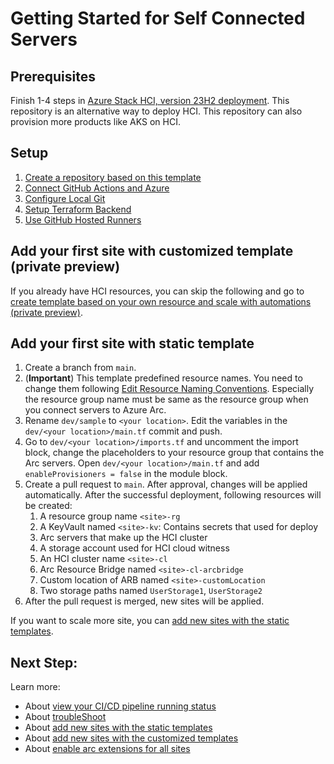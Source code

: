 # Getting Started for Self Connected Servers
## Prerequisites

Finish 1-4 steps in [Azure Stack HCI, version 23H2 deployment](https://learn.microsoft.com/en-us/azure-stack/hci/deploy/deployment-introduction). This repository is an alternative way to deploy HCI. This repository can also provision more products like AKS on HCI.

## Setup

1. [Create a repository based on this template](./Create-Repository.md)
2. [Connect GitHub Actions and Azure](./Connect-Azure.md)
3. [Configure Local Git](./Configure-Local-Git.md)
4. [Setup Terraform Backend](./Setup-Terraform-Backend.md)
5. [Use GitHub Hosted Runners](./Use-GitHub-Hosted-Runners.md)

## Add your first site with customized template (private preview)
If you already have HCI resources, you can skip the following and go to [create template based on your own resource and scale with automations (private preview)](./Add-New-Sites-with-automation.md).

## Add your first site with static template

1. Create a branch from `main`.
2. (**Important**) This template predefined resource names. You need to change them following [Edit Resource Naming Conventions](./Naming-Conventions.md). Especially the resource group name must be same as the resource group when you connect servers to Azure Arc.
3. Rename `dev/sample` to `<your location>`. Edit the variables in the `dev/<your location>/main.tf` commit and push.
4. Go to `dev/<your location>/imports.tf` and uncomment the import block, change the placeholders to your resource group that contains the Arc servers. Open `dev/<your location>/main.tf` and add `enableProvisioners = false` in the module block.
5. Create a pull request to `main`. After approval, changes will be applied automatically. After the successful deployment, following resources will be created:
    1. A resource group name `<site>-rg`
    2. A KeyVault named `<site>-kv`: Contains secrets that used for deploy
    3. Arc servers that make up the HCI cluster
    4. A storage account used for HCI cloud witness
    5. An HCI cluster name `<site>-cl`
    6. Arc Resource Bridge named `<site>-cl-arcbridge`
    7. Custom location of ARB named `<site>-customLocation`
    8. Two storage paths named `UserStorage1`, `UserStorage2`
5. After the pull request is merged, new sites will be applied.

If you want to scale more site, you can [add new sites with the static templates](./Add-New-Sites-with-static.md).
## Next Step:
Learn more:
- About [view your CI/CD pipeline running status](./View-pipeline.md)
- About [troubleShoot](./TroubleShooting.md)
- About [add new sites with the static templates](./Add-New-Sites-with-static.md)
- About [add new sites with the customized templates](./Add-New-Sites-with-automation.md)
- About [enable arc extensions for all sites](../README.md#enable-arc-extensions-for-all-sites)
